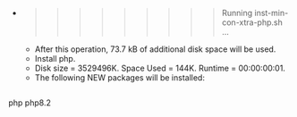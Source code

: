* >>>>>>>>> Running inst-min-con-xtra-php.sh ...
  * After this operation, 73.7 kB of additional disk space will be used.
  * Install php.
  * Disk size = 3529496K. Space Used = 144K. Runtime = 00:00:00:01.
  * The following NEW packages will be installed:
  ```bash
php php8.2
  ```
